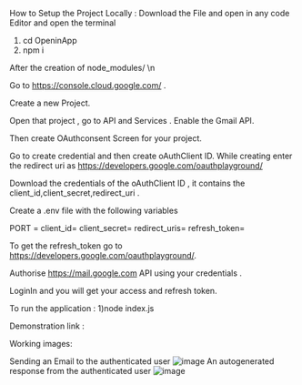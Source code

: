 How to Setup the Project Locally :
Download the File and open in any code Editor and open the terminal
1) cd OpeninApp
2) npm i
   
After the creation of node_modules/ \n

Go to https://console.cloud.google.com/ .

Create a new Project.

Open that project , go to API and Services . Enable the Gmail API.

Then create OAuthconsent Screen for your project.

Go to create credential and then create oAuthClient ID. While creating enter the redirect uri as https://developers.google.com/oauthplayground/

Download the credentials of the oAuthClient ID , it contains the client_id,client_secret,redirect_uri .

Create a .env file with the following variables

PORT = 
client_id=
client_secret=
redirect_uris=
refresh_token=

To get the refresh_token go to https://developers.google.com/oauthplayground/.

Authorise https://mail.google.com API using your credentials .

LoginIn and you will get your access and refresh token.

To run the application : 
1)node index.js

Demonstration link  :

Working images: 

Sending an Email to the authenticated user
![image](https://github.com/MridulDhahari/Auto-Generated-Email-Reply-with-Labels/assets/124286703/497deb3b-271a-4f8d-849a-95de74c72882)
An autogenerated response from the authenticated user
![image](https://github.com/MridulDhahari/Auto-Generated-Email-Reply-with-Labels/assets/124286703/2bc6d96d-7c7c-431e-9c00-e8288d29071e)


 
